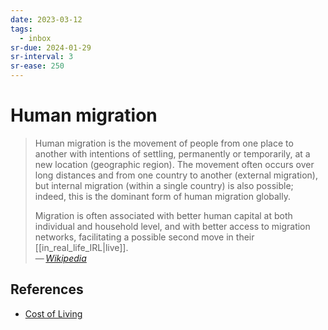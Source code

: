 ```yaml
---
date: 2023-03-12
tags:
  - inbox
sr-due: 2024-01-29
sr-interval: 3
sr-ease: 250
---
```


# Human migration

> Human migration is the movement of people from one place to another with
> intentions of settling, permanently or temporarily, at a new location
> (geographic region). The movement often occurs over long distances and from
> one country to another (external migration), but internal migration (within a
> single country) is also possible; indeed, this is the dominant form of human
> migration globally.
>
> Migration is often associated with better human capital at both individual and
> household level, and with better access to migration networks, facilitating a
> possible second move in their [[in_real_life_IRL|live]].\
> — <cite>[Wikipedia](https://en.wikipedia.org/wiki/Human_migration)</cite>

## References

- [Cost of Living](https://www.numbeo.com/cost-of-living/)
